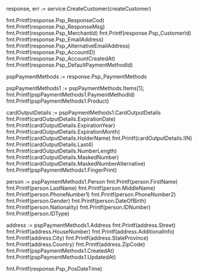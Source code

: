 response, err := service.CreateCustomer(createCustomer)

fmt.Printf(response.Psp_ResponseCod)
fmt.Printf(response.Psp_ResponseMsg)
fmt.Printf(response.Psp_MerchantId)
fmt.Printf(response.Psp_CustomerId)
fmt.Printf(response.Psp_EmailAddress)
fmt.Printf(response.Psp_AlternativeEmailAddress)
fmt.Printf(response.Psp_AccountID)
fmt.Printf(response.Psp_AccountCreatedAt)
fmt.Printf(response.Psp_DefaultPaymentMethodId)

pspPaymentMethods := response.Psp_PaymentMethods

pspPaymentMethods1 := pspPaymentMethods.Items[1];
fmt.Printf(pspPaymentMethods1.PaymentMethodId)
fmt.Printf(pspPaymentMethods1.Product)

cardOutputDetails := pspPaymentMethods1.CardOutputDetails
fmt.Printf(cardOutputDetails.ExpirationDate)
fmt.Printf(cardOutputDetails.ExpirationYear)
fmt.Printf(cardOutputDetails.ExpirationMonth)
fmt.Printf(cardOutputDetails.HolderName)
fmt.Printf(cardOutputDetails.IIN)
fmt.Printf(cardOutputDetails.Last4)
fmt.Printf(cardOutputDetails.NumberLength)
fmt.Printf(cardOutputDetails.MaskedNumber)
fmt.Printf(cardOutputDetails.MaskedNumberAlternative)
fmt.Printf(pspPaymentMethods1.FingerPrint)

person := pspPaymentMethods1.Person
fmt.Printf(person.FirstName)
fmt.Printf(person.LastName)
fmt.Printf(person.MiddleName)
fmt.Printf(person.PhoneNumber1)
fmt.Printf(person.PhoneNumber2)
fmt.Printf(person.Gender)
fmt.Printf(person.DateOfBirth)
fmt.Printf(person.Nationality)
fmt.Printf(person.IDNumber)
fmt.Printf(person.IDType)

address := pspPaymentMethods1.Address
fmt.Printf(address.Street)
fmt.Printf(address.HouseNumber)
fmt.Printf(address.AdditionalInfo)
fmt.Printf(address.City)
fmt.Printf(address.StateProvince)
fmt.Printf(address.Country)
fmt.Printf(address.ZipCode)
fmt.Printf(pspPaymentMethods1.CreatedAt)
fmt.Printf(pspPaymentMethods1.UpdatedAt)

fmt.Printf(response.Psp_PosDateTime)
